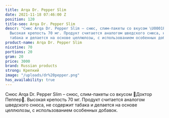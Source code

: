 ```yaml
---
title: Arqa Dr. Pepper Slim
date: 2021-11-18 07:46:00 Z
position: 120
title-seo: Arqa Dr. Pepper Slim
descr: "Снюс Arqa Dr. Pepper Slim – снюс, слим-пакеты со вкусом \U0001F352Доктор Пеппер\U0001F352.
  Высокая крепость 70 мг. Продукт считается аналогом шведского снюса, не содержит
  табака и делается на основе целлюлозы, с использованием особенных добавок."
product-name: Arqa Dr. Pepper Slim
nicotine: 70
portions: 20
gram: 20
price: 3000
brand: Russian products
strong: Крепкий
image: "/uploads/dr%20pepper.png"
has_availability: true
---
```


Снюс Arqa Dr. Pepper Slim – снюс, слим-пакеты со вкусом 🍒Доктор Пеппер🍒. Высокая крепость 70 мг. Продукт считается аналогом шведского снюса, не содержит табака и делается на основе целлюлозы, с использованием особенных добавок.